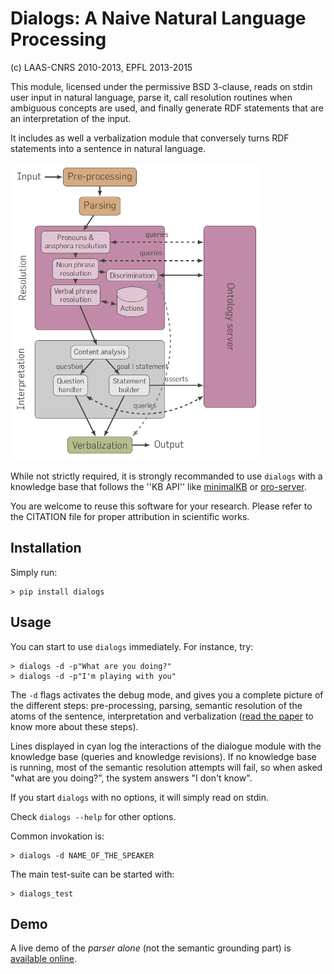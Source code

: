 Dialogs: A Naive Natural Language Processing
============================================

(c) LAAS-CNRS 2010-2013, EPFL 2013-2015

This module, licensed under the permissive BSD 3-clause, reads on stdin user
input in natural language, parse it, call resolution routines when ambiguous
concepts are used, and finally generate RDF statements that are an
interpretation of the input.

It includes as well a verbalization module that conversely turns RDF statements
into a sentence in natural language.


![Overview of the Dialogs pipeline](doc/dialogs_module_simple_small.png)


While not strictly required, it is strongly recommanded to use `dialogs` with a
knowledge base that follows the ''KB API'' like
[minimalKB](https://github.com/severin-lemaignan/minimalkb/) or
[oro-server](http://oro.openrobots.org).

You are welcome to reuse this software for your research. Please refer to the
CITATION file for proper attribution in scientific works.

Installation
------------

Simply run:

```
> pip install dialogs
```

Usage
-----

You can start to use `dialogs` immediately. For instance, try:

```
> dialogs -d -p"What are you doing?"
> dialogs -d -p"I'm playing with you"
```

The `-d` flags activates the debug mode, and gives you a complete picture of the
different steps: pre-processing, parsing, semantic resolution of the atoms of
the sentence, interpretation and verbalization ([read the
paper](http://academia.skadge.org/publis/lemaignan2011grounding.pdf) to know
more about these steps).

Lines displayed in cyan log the interactions of the dialogue module with
the knowledge base (queries and knowledge revisions). If no knowledge base is
running, most of the semantic resolution attempts will fail, so when asked "what
are you doing?", the system answers "I don't know".

If you start `dialogs` with no options, it will simply read on stdin.

Check ``dialogs --help`` for other options.

Common invokation is:

```
> dialogs -d NAME_OF_THE_SPEAKER
```

The main test-suite can be started with:

```
> dialogs_test
```

Demo
----

A live demo of the *parser alone* (not the semantic grounding part) is
[available online](https://chili-research.epfl.ch/dialogs/).

